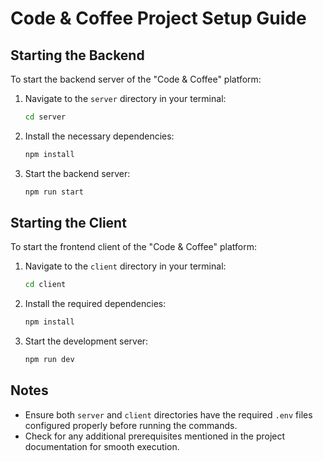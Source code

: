 # Code & Coffee Project Setup Guide

## Starting the Backend
To start the backend server of the "Code & Coffee" platform:

1. Navigate to the `server` directory in your terminal:
   ```bash
   cd server
   ```

2. Install the necessary dependencies:
   ```bash
   npm install
   ```

3. Start the backend server:
   ```bash
   npm run start
   ```

## Starting the Client
To start the frontend client of the "Code & Coffee" platform:

1. Navigate to the `client` directory in your terminal:
   ```bash
   cd client
   ```

2. Install the required dependencies:
   ```bash
   npm install
   ```

3. Start the development server:
   ```bash
   npm run dev
   ```

## Notes
- Ensure both `server` and `client` directories have the required `.env` files configured properly before running the commands.
- Check for any additional prerequisites mentioned in the project documentation for smooth execution.
